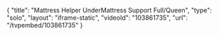 {
    "title": "Mattress Helper UnderMattress Support Full\/Queen",
    "type": "solo",
    "layout": "iframe-static",
    "videoId": "103861735",
    "url": "\/tvpembed\/103861735"
}